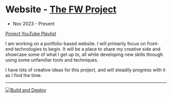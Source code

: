 # Website - [The FW Project](https://flynnwhelehan.github.io/website/)
- Nov 2023 - Present

[Project YouTube Playlist](https://www.youtube.com/playlist?list=PL7URA4y5viypShqeo25T8WRml0BZJcwfr)

I am working on a portfolio-based website. I will primarily focus on front-end technologies to begin. It will be a place to share my creative side and showcase some of what I get up to, all while developing new skills through using some unfamiliar tools and techniques. 

I have lots of creative ideas for this project, and will steadily progress with it as I find the time.

----------------------------------

[![Build and Deploy](https://github.com/flynnWhelehan/Website/actions/workflows/deploy.yml/badge.svg)](https://github.com/flynnWhelehan/Website/actions/workflows/deploy.yml)
